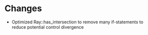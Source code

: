 # Changes

* Optimized Ray::has_intersection to remove many if-statements to reduce potential control divergence
